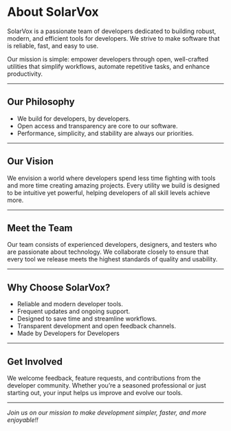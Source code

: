 # About SolarVox

SolarVox is a passionate team of developers dedicated to building robust, modern, and efficient tools for developers. We strive to make software that is reliable, fast, and easy to use.

Our mission is simple: empower developers through open, well-crafted utilities that simplify workflows, automate repetitive tasks, and enhance productivity.

---

## Our Philosophy

- We build for developers, by developers.  
- Open access and transparency are core to our software.  
- Performance, simplicity, and stability are always our priorities.

---

## Our Vision

We envision a world where developers spend less time fighting with tools and more time creating amazing projects. Every utility we build is designed to be intuitive yet powerful, helping developers of all skill levels achieve more.

---

## Meet the Team

Our team consists of experienced developers, designers, and testers who are passionate about technology. We collaborate closely to ensure that every tool we release meets the highest standards of quality and usability.

---

## Why Choose SolarVox?

- Reliable and modern developer tools.  
- Frequent updates and ongoing support.  
- Designed to save time and streamline workflows.  
- Transparent development and open feedback channels.
- Made by Developers for Developers

---

## Get Involved

We welcome feedback, feature requests, and contributions from the developer community. Whether you’re a seasoned professional or just starting out, your input helps us improve and evolve our tools.

---

*Join us on our mission to make development simpler, faster, and more enjoyable!!*  
